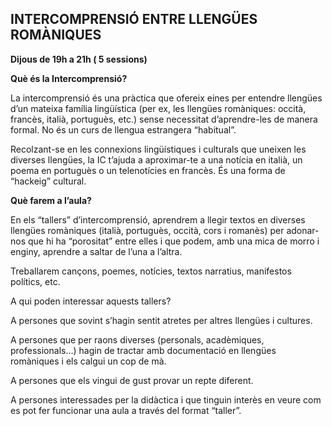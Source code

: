 ## INTERCOMPRENSIÓ ENTRE LLENGÜES ROMÀNIQUES

**Dijous de 19h a 21h ( 5 sessions)**

**Què és la Intercomprensió?**

La intercomprensió és una pràctica que ofereix eines per entendre llengües d’un mateixa família lingüística (per ex, les llengües romàniques: occità, francès, italià, portuguès, etc.) sense necessitat d’aprendre-les de manera formal. No és un curs de llengua estrangera “habitual”. 

Recolzant-se en les connexions lingüístiques i culturals que uneixen les diverses llengües, la IC t’ajuda a aproximar-te a una notícia en italià, un poema en portuguès o un telenotícies en francès. És una forma de “hackeig” cultural. 

**Què farem a l’aula?**

En els “tallers” d’intercomprensió, aprendrem a llegir textos en diverses llengües romàniques (italià, portuguès, occità, cors i romanès) per adonar-nos que hi ha “porositat” entre elles i que podem, amb una mica de morro i enginy, aprendre a saltar de l’una a l’altra. 

Treballarem cançons, poemes, notícies, textos narratius, manifestos polítics, etc. 

A qui poden interessar aquests tallers?

A persones que sovint s’hagin sentit atretes per altres llengües i cultures. 

A persones que per raons diverses (personals, acadèmiques, professionals...) hagin de tractar amb documentació en llengües romàniques i els calgui un cop de mà. 

A persones que els vingui de gust provar un repte diferent. 

A persones interessades per la didàctica i que tinguin interès en veure com es pot fer funcionar una aula a través del format “taller”.  
